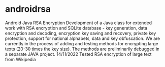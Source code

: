 # androidrsa
Android Java RSA Encryption 
Development of a Java class for extended work with RSA encryption and SQLite database - key generation, data encryption and decoding, encryption key saving and recovery, private key protection, support for national alphabets, data and key obfuscation. We are currently in the process of adding and testing methods for encrypting large texts (20-30 times the key size). The methods are preliminarily debugged in a separate JAVA project.
14/11/2022 Tested RSA encryption of large text from Wikipedia
